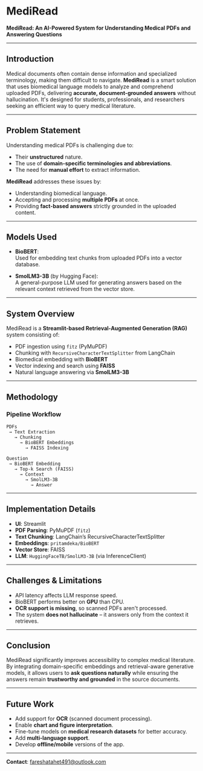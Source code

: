 # MediRead

**MediRead: An AI-Powered System for Understanding Medical PDFs and Answering Questions**

---

## Introduction

Medical documents often contain dense information and specialized terminology, making them difficult to navigate. **MediRead** is a smart solution that uses biomedical language models to analyze and comprehend uploaded PDFs, delivering **accurate, document-grounded answers** without hallucination. It's designed for students, professionals, and researchers seeking an efficient way to query medical literature.

---

## Problem Statement

Understanding medical PDFs is challenging due to:

- Their **unstructured** nature.
- The use of **domain-specific terminologies and abbreviations**.
- The need for **manual effort** to extract information.

**MediRead** addresses these issues by:

- Understanding biomedical language.
- Accepting and processing **multiple PDFs** at once.
- Providing **fact-based answers** strictly grounded in the uploaded content.

---

## Models Used

- **BioBERT**:  
  Used for embedding text chunks from uploaded PDFs into a vector database.

- **SmolLM3-3B** (by Hugging Face):  
  A general-purpose LLM used for generating answers based on the relevant context retrieved from the vector store.

---

## System Overview

MediRead is a **Streamlit-based Retrieval-Augmented Generation (RAG)** system consisting of:

- PDF ingestion using `fitz` (PyMuPDF)
- Chunking with `RecursiveCharacterTextSplitter` from LangChain
- Biomedical embedding with **BioBERT**
- Vector indexing and search using **FAISS**
- Natural language answering via **SmolLM3-3B**

---

## Methodology

### **Pipeline Workflow**

```text
PDFs
 → Text Extraction
   → Chunking
     → BioBERT Embeddings
       → FAISS Indexing

Question
 → BioBERT Embedding
   → Top-k Search (FAISS)
     → Context
       → SmolLM3-3B
         → Answer
```

---

## Implementation Details

- **UI**: Streamlit
- **PDF Parsing**: PyMuPDF (`fitz`)
- **Text Chunking**: LangChain’s RecursiveCharacterTextSplitter
- **Embeddings**: `pritamdeka/BioBERT`
- **Vector Store**: FAISS
- **LLM**: `HuggingFaceTB/SmolLM3-3B` (via InferenceClient)

---

## Challenges & Limitations

- API latency affects LLM response speed.
- BioBERT performs better on **GPU** than CPU.
- **OCR support is missing**, so scanned PDFs aren't processed.
- The system **does not hallucinate** – it answers only from the context it retrieves.

---

## Conclusion

MediRead significantly improves accessibility to complex medical literature. By integrating domain-specific embeddings and retrieval-aware generative models, it allows users to **ask questions naturally** while ensuring the answers remain **trustworthy and grounded** in the source documents.

---

## Future Work

- Add support for **OCR** (scanned document processing).
- Enable **chart and figure interpretation**.
- Fine-tune models on **medical research datasets** for better accuracy.
- Add **multi-language support**.
- Develop **offline/mobile** versions of the app.

---

**Contact**: fareshatahet491@outlook.com
